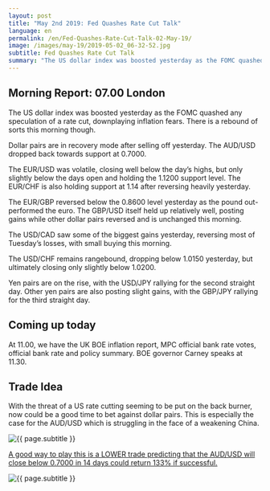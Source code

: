 ```yaml
---
layout: post
title: "May 2nd 2019: Fed Quashes Rate Cut Talk"
language: en
permalink: /en/Fed-Quashes-Rate-Cut-Talk-02-May-19/
image: /images/may-19/2019-05-02_06-32-52.jpg
subtitle: Fed Quashes Rate Cut Talk
summary: "The US dollar index was boosted yesterday as the FOMC quashed any speculation of a rate cut, downplaying inflation fears. There is a rebound of sorts this morning though. Dollar pairs are in recovery mode after selling off yesterday"
---
```

## Morning Report: 07.00 London

The US dollar index was boosted yesterday as the FOMC quashed any speculation of a rate cut, downplaying inflation fears. There is a rebound of sorts this morning though. 

Dollar pairs are in recovery mode after selling off yesterday. The AUD/USD dropped back towards support at 0.7000. 

The EUR/USD was volatile, closing well below the day’s highs, but only slightly below the days open and holding the 1.1200 support level. The EUR/CHF is also holding support at 1.14 after reversing heavily yesterday. 

The EUR/GBP reversed below the 0.8600 level yesterday as the pound out-performed the euro. The GBP/USD itself held up relatively well, posting gains while other dollar pairs reversed and is unchanged this morning. 

The USD/CAD saw some of the biggest gains yesterday, reversing most of Tuesday’s losses, with small buying this morning. 

The USD/CHF remains rangebound, dropping below 1.0150 yesterday, but ultimately closing only slightly below 1.0200. 

Yen pairs are on the rise, with the USD/JPY rallying for the second straight day. Other yen pairs are also posting slight gains, with the GBP/JPY rallying for the third straight day.  

## Coming up today	

At 11.00, we have the UK BOE inflation report, MPC official bank rate votes, official bank rate and policy summary. BOE governor Carney speaks at 11.30. 

## Trade Idea

With the threat of a US rate cutting seeming to be put on the back burner, now could be a good time to bet against dollar pairs. This is especially the case for the AUD/USD which is struggling in the face of a weakening China.

<img class="post-image" src="{{ site.url }}/images/may-19/2019-05-02_06-32-52.jpg" alt="{{ page.subtitle }}" title="{{ page.subtitle }}">

<a href="%LINK%%?currency=GBP&market=forex&underlying=frxAUDUSD&formname=higherlower&duration_amount=14&duration_units=d&amount=10&amount_type=stake&expiry_type=duration&barrier=0.7000" target="_blank" rel="noopener noreferrer nofollow">A good way to play this is a LOWER trade predicting that the AUD/USD will close below 0.7000 in 14 days could return 133% if successful.</a>

<img class="post-image" src="{{ site.url }}/images/may-19/2019-05-02_06-35-59.jpg" alt="{{ page.subtitle }}" title="{{ page.subtitle }}">